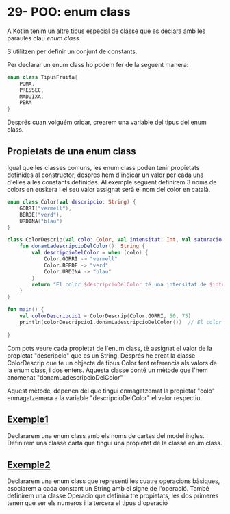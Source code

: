 # 29- POO: enum class

A Kotlin tenim un altre tipus especial de classe que es declara amb les paraules clau *enum class*.

S'utilitzen per definir un conjunt de constants.

Per declarar un enum class ho podem fer de la seguent manera:

```kotlin
enum class TipusFruita{
	POMA,
	PRESSEC,
	MADUIXA,
	PERA
}
```

Després cuan volguém cridar, crearem una variable del tipus del enum class.

## Propietats de una enum class

Igual que les classes comuns, les enum class poden tenir propietats definides al constructor, despres hem d'indicar un valor per cada una d'elles a les constants definides. Al exemple seguent definirem 3 noms de colors en euskera i el seu valor assignat serà el nom del color en català.

```kotlin
enum class Color(val descripcio: String) {
    GORRI("vermell"),
    BERDE("verd"),
    URDINA("blau")
}

class ColorDescrip(val colo: Color, val intensitat: Int, val saturacio: Int) {
    fun donamLadescripcioDelColor(): String {
        val descripcioDelColor = when (colo) {
            Color.GORRI -> "vermell"
            Color.BERDE -> "verd"
            Color.URDINA -> "blau"
        }
        return "El color $descripcioDelColor té una intensitat de $intensitat i una saturació de $saturacio."
    }
}

fun main() {
    val colorDescripcio1 = ColorDescrip(Color.GORRI, 50, 75)
    println(colorDescripcio1.donamLadescripcioDelColor())  // El color vermell té una intensitat de 50 i una saturació de 75.
    
}
```

Com pots veure cada propietat de l'enum class, tè assignat el valor de la propietat "descripcio" que es un String. Després he creat la classe ColorDescrip que te un objecte de tipus Color fent referencia als valors de la enum class, i dos enters. Aquesta classe conté un mètode que l'hem anomenat "donamLadescripcioDelColor" 

Aquest mètode, depenen del que tingui enmagatzemat la propietat "colo" enmagatzemara a la variable "descripcioDelColor" el valor respectiu.



## [Exemple1](https://github.com/marcmoiagese/curskotlin/blob/master/29-POO-enum_class/Exemple1/src/main/kotlin/Main.kt)

Declararem una enum class amb els noms de cartes del model ingles.
Definirem una classe carta que tingui una propietat de la classe enum class.

## [Exemple2](https://github.com/marcmoiagese/curskotlin/blob/master/29-POO-enum_class/Exemple2/src/main/kotlin/Main.kt)

Declararem una enum class que representi les cuatre operacions bàsiques, asociarem a cada constant un String amb el signe de l'operació.
També definirem una classe Operacio que definirà tre propietats, les dos primeres tenen que ser els numeros i la tercera el tipus d'operació
